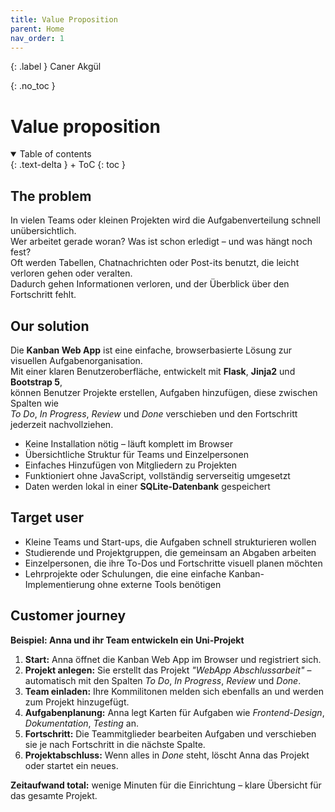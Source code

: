 ```yaml
---
title: Value Proposition
parent: Home
nav_order: 1
---
```


{: .label }
Caner Akgül

{: .no_toc }
# Value proposition

<details open markdown="block">
{: .text-delta }
<summary>Table of contents</summary>
+ ToC
{: toc }
</details>

## The problem

In vielen Teams oder kleinen Projekten wird die Aufgabenverteilung schnell unübersichtlich.  
Wer arbeitet gerade woran? Was ist schon erledigt – und was hängt noch fest?  
Oft werden Tabellen, Chatnachrichten oder Post-its benutzt, die leicht verloren gehen oder veralten.  
Dadurch gehen Informationen verloren, und der Überblick über den Fortschritt fehlt.

## Our solution

Die **Kanban Web App** ist eine einfache, browserbasierte Lösung zur visuellen Aufgabenorganisation.  
Mit einer klaren Benutzeroberfläche, entwickelt mit **Flask**, **Jinja2** und **Bootstrap 5**,  
können Benutzer Projekte erstellen, Aufgaben hinzufügen, diese zwischen Spalten wie  
*To Do*, *In Progress*, *Review* und *Done* verschieben und den Fortschritt jederzeit nachvollziehen.

- Keine Installation nötig – läuft komplett im Browser  
- Übersichtliche Struktur für Teams und Einzelpersonen  
- Einfaches Hinzufügen von Mitgliedern zu Projekten  
- Funktioniert ohne JavaScript, vollständig serverseitig umgesetzt  
- Daten werden lokal in einer **SQLite-Datenbank** gespeichert  

## Target user

- Kleine Teams und Start-ups, die Aufgaben schnell strukturieren wollen  
- Studierende und Projektgruppen, die gemeinsam an Abgaben arbeiten  
- Einzelpersonen, die ihre To-Dos und Fortschritte visuell planen möchten  
- Lehrprojekte oder Schulungen, die eine einfache Kanban-Implementierung ohne externe Tools benötigen  

## Customer journey

**Beispiel: Anna und ihr Team entwickeln ein Uni-Projekt**

1. **Start:** Anna öffnet die Kanban Web App im Browser und registriert sich.  
2. **Projekt anlegen:** Sie erstellt das Projekt *"WebApp Abschlussarbeit"* – automatisch mit den Spalten *To Do*, *In Progress*, *Review* und *Done*.  
3. **Team einladen:** Ihre Kommilitonen melden sich ebenfalls an und werden zum Projekt hinzugefügt.  
4. **Aufgabenplanung:** Anna legt Karten für Aufgaben wie *Frontend-Design*, *Dokumentation*, *Testing* an.  
5. **Fortschritt:** Die Teammitglieder bearbeiten Aufgaben und verschieben sie je nach Fortschritt in die nächste Spalte.  
6. **Projektabschluss:** Wenn alles in *Done* steht, löscht Anna das Projekt oder startet ein neues.

**Zeitaufwand total:** wenige Minuten für die Einrichtung – klare Übersicht für das gesamte Projekt.
